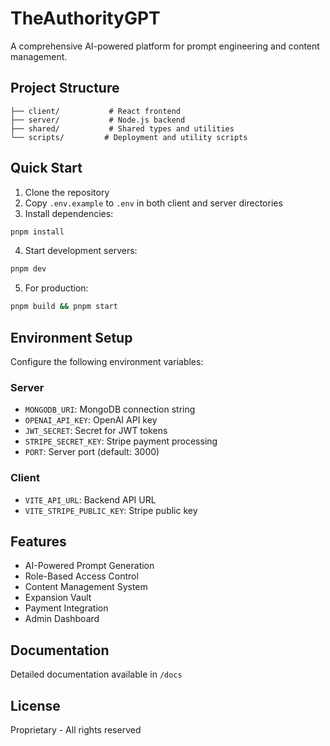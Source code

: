 # TheAuthorityGPT

A comprehensive AI-powered platform for prompt engineering and content management.

## Project Structure
```
├── client/           # React frontend
├── server/           # Node.js backend
├── shared/           # Shared types and utilities
└── scripts/         # Deployment and utility scripts
```

## Quick Start

1. Clone the repository
2. Copy `.env.example` to `.env` in both client and server directories
3. Install dependencies:
```bash
pnpm install
```

4. Start development servers:
```bash
pnpm dev
```

5. For production:
```bash
pnpm build && pnpm start
```

## Environment Setup

Configure the following environment variables:

### Server
- `MONGODB_URI`: MongoDB connection string
- `OPENAI_API_KEY`: OpenAI API key
- `JWT_SECRET`: Secret for JWT tokens
- `STRIPE_SECRET_KEY`: Stripe payment processing
- `PORT`: Server port (default: 3000)

### Client
- `VITE_API_URL`: Backend API URL
- `VITE_STRIPE_PUBLIC_KEY`: Stripe public key

## Features

- AI-Powered Prompt Generation
- Role-Based Access Control
- Content Management System
- Expansion Vault
- Payment Integration
- Admin Dashboard

## Documentation

Detailed documentation available in `/docs`

## License

Proprietary - All rights reserved
